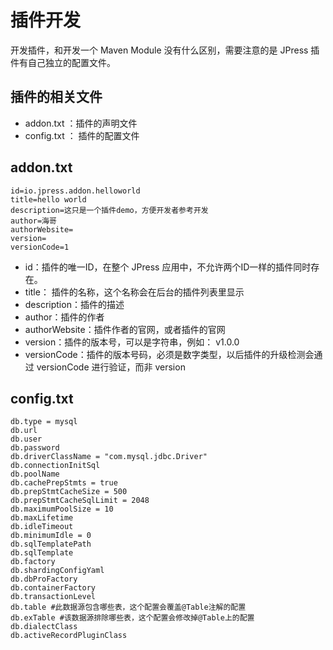 # 插件开发

开发插件，和开发一个 Maven Module 没有什么区别，需要注意的是 JPress 插件有自己独立的配置文件。

## 插件的相关文件

- addon.txt ：插件的声明文件
- config.txt ： 插件的配置文件

## addon.txt

```
id=io.jpress.addon.helloworld
title=hello world
description=这只是一个插件demo，方便开发者参考开发
author=海哥
authorWebsite=
version=
versionCode=1
```

- id：插件的唯一ID，在整个 JPress 应用中，不允许两个ID一样的插件同时存在。
- title： 插件的名称，这个名称会在后台的插件列表里显示
- description：插件的描述
- author：插件的作者
- authorWebsite：插件作者的官网，或者插件的官网
- version：插件的版本号，可以是字符串，例如： v1.0.0
- versionCode：插件的版本号码，必须是数字类型，以后插件的升级检测会通过 versionCode 进行验证，而非 version

## config.txt

```
db.type = mysql
db.url
db.user
db.password
db.driverClassName = "com.mysql.jdbc.Driver"
db.connectionInitSql
db.poolName
db.cachePrepStmts = true
db.prepStmtCacheSize = 500
db.prepStmtCacheSqlLimit = 2048
db.maximumPoolSize = 10
db.maxLifetime
db.idleTimeout
db.minimumIdle = 0
db.sqlTemplatePath
db.sqlTemplate
db.factory
db.shardingConfigYaml
db.dbProFactory
db.containerFactory
db.transactionLevel
db.table #此数据源包含哪些表，这个配置会覆盖@Table注解的配置
db.exTable #该数据源排除哪些表，这个配置会修改掉@Table上的配置
db.dialectClass
db.activeRecordPluginClass
```


